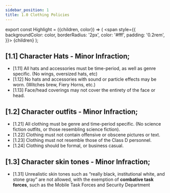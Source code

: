 ```yaml
---
sidebar_position: 1
title: 1.0 Clothing Policies
---
```


export const Highlight = ({children, color}) => (
<span
style={{
      backgroundColor: color,
      borderRadius: '2px',
      color: '#fff',
      padding: '0.2rem',
    }}>
{children}
</span>
);


## [1.1] Character Hats - Minor Infraction;
- [1.11] All hats and accessories must be time-period, as well as genre specific. (No wings, oversized hats, etc)
- [1.12] No hats and accessories with sound or particle effects may be worn. (Witches brew, Fiery Horns, etc.)
- [1.13] Face/head coverings may not cover the entirety of the face or head.

## [1.2] Character outfits - Minor Infraction;
- [1.21] All clothing must be genre and time-period specific. (No science fiction outfits, or those resembling science fiction).
- [1.22] Clothing must not contain offensive or obscene pictures or text.
- [1.23] Clothing must not resemble those of the <Highlight color="#c49016">Class D</Highlight> personnel. 
- [1.24] Clothing should be formal, or business casual. 

## [1.3] Character skin tones - Minor Infraction;
- [1.31] Unrealistic skin tones such as “really black, institutional white, and stone gray” are not allowed, with the exemption of **combative task forces**, such as the <Highlight color="#3269a8">Mobile Task Forces</Highlight> and <Highlight color="#7a7d80">Security Department</Highlight>

